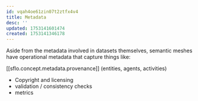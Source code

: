 ```yaml
---
id: vqah4oe61zin07t2ztfx4v4
title: Metadata
desc: ''
updated: 1753141601474
created: 1753141346178
---
```


Aside from the metadata involved in datasets themselves, semantic meshes have operational metadata that capture things like:

  [[sflo.concept.metadata.provenance]] (entities, agents, activities)
- Copyright and licensing
- validation / consistency checks
- metrics